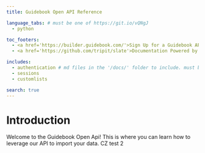 ```yaml
---
title: Guidebook Open API Reference

language_tabs: # must be one of https://git.io/vQNgJ
  - python

toc_footers:
  - <a href='https://builder.guidebook.com/'>Sign Up for a Guidebook API Key</a>
  - <a href='https://github.com/tripit/slate'>Documentation Powered by Slate</a>

includes:
  - authentication # md files in the '/docs/' folder to include. must be all lowercase no spaces
  - sessions
  - customlists

search: true
---
```


# Introduction

Welcome to the Guidebook Open Api!  This is where you can learn how to leverage our API to import your data. CZ test 2